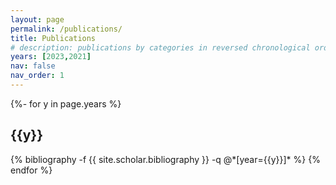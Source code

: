 ```yaml
---
layout: page
permalink: /publications/
title: Publications
# description: publications by categories in reversed chronological order. generated by jekyll-scholar.
years: [2023,2021]
nav: false
nav_order: 1
---
```


<!-- _pages/publications.md -->
<div class="publications">

{%- for y in page.years %}
  <h2 class="year">{{y}}</h2>
  {% bibliography -f {{ site.scholar.bibliography }} -q @*[year={{y}}]* %}
{% endfor %}

</div>
